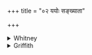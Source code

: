 +++
title = "०२ ययोः सङ्ख्याता"

+++

<details><summary>Whitney</summary>

### Translation
2. Of whom are numbered the widths of the earth; by whom the welkin  
(*rájas*) is made fast (*yup*) in the atmosphere; whose progress no one  
soever has reached (*anu-aś*)—do ye free us from distress.

### Notes
Ppp. has in **a** *varimāṇi pārthivā*, which improves the meter; also  
*gusthitām* for *yupitam* in **b**, and *prayām* for *prāyam* in **c**.  
*Yupitám* (perhaps 'smoothed out, spread uniformly' ⌊cf. Bloomfield AJP.  
xii. 418, 419⌋) the comm. explains by *mūrchitaṁ sad dhāryate*. The  
*pada*-text divides in **c** *pra॰āyám*, for which SPP., on the  
authority of only one of his mss., unaccountably substitutes *pra॰ayám*  
(a number of our mss. give instead *-yán*) ⌊cf. BR. v. 1635⌋.
</details>

<details><summary>Griffith</summary>

Ye who have counted up the earth's expanses, and in the sky smoothed out the air's mid-region, Whose going-forth hath ne'er been reached by any, deliver us, ye two, from grief and trouble.
</details>
